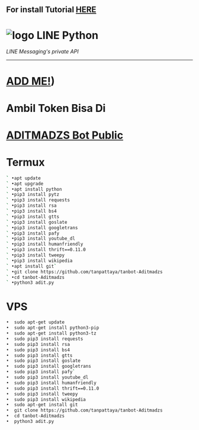 ## For install Tutorial [HERE](https://www.youtube.com/watch?v=v_h-t8iGYzQ&t=28s)
# ![logo](LINE-sm.png) LINE Python

*LINE Messaging's private API*

----
# [ADD ME!](https://line.me/R/ti/p/~ptatan1983'))
# Ambil Token Bisa Di
# [ADITMADZS Bot Public](line.me/ti/p/~botaditmadzs)

# Termux

```sh
` •apt update
` •apt upgrade
` •apt install python
` •pip3 install pytz
` •pip3 install requests
` •pip3 install rsa
` •pip3 install bs4
` •pip3 install gtts
` •pip3 install goslate
` •pip3 install googletrans
` •pip3 install pafy
` •pip3 install youtube_dl
` •pip3 install humanfriendly
` •pip3 install thrift==0.11.0
` •pip3 install tweepy
` •pip3 install wikipedia
` •apt install git`
` •git clone https://github.com/tanpattaya/tanbot-Aditmadzs
` •cd tanbot-Aditmadzs
` •python3 adit.py
```

# VPS

```sh
•  sudo apt-get update
•  sudo apt-get install python3-pip
•  sudo apt-get install python3-tz
•  sudo pip3 install requests
•  sudo pip3 install rsa 
•  sudo pip3 install bs4 
•  sudo pip3 install gtts 
•  sudo pip3 install goslate
•  sudo pip3 install googletrans 
•  sudo pip3 install pafy` 
•  sudo pip3 install youtube_dl 
•  sudo pip3 install humanfriendly
•  sudo pip3 install thrift==0.11.0
•  sudo pip3 install tweepy
•  sudo pip3 install wikipedia
•  sudo apt-get install git
•  git clone https://github.com/tanpattaya/tanbot-Aditmadzs
•  cd tanbot-Aditmadzs
•  python3 adit.py
```

